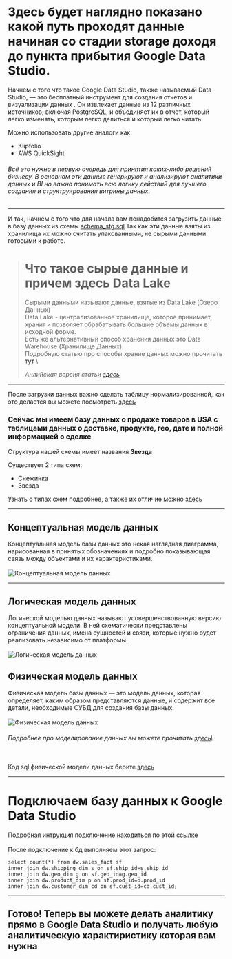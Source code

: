 # Здесь будет наглядно показано какой путь проходят данные начиная со стадии storage доходя до пункта прибытия Google Data Studio. 

Начнем с того что такое Google Data Studio, также называемый Data Studio, — это бесплатный инструмент для создания отчетов и визуализации данных . Он извлекает данные из 12 различных источников, включая PostgreSQL, и объединяет их в отчет, который легко изменять, которым легко делиться и который легко читать. 

Можно использовать другие аналоги как:

+ Klipfolio
+ AWS QuickSight

###### Всё это нужно в первую очередь для принятия каких-либо решений бизнесу. В основном эти данные генерируют и анализируют аналитики данных и BI но важно понимать всю логику действий для лучшего создания и структруирования витрины данных.

---

И так, начнем с того что для начала вам понадобится загрузить данные в базу данных из схемы [schema_stg.sql](https://github.com/ASAVDt/sql_date_eng/blob/main/practice_1/schema_stg.sql)
Так как эти данные взяты из хранилища их можно считать упакованными, не сырыми данными готовыми к работе. 

> # Что такое сырые данные и причем здесь Data Lake 
> Сырыми данными называют данные, взятые из Data Lake (Озеро Данных) \
> Data Lake - централизованное хранилище, которое принимает, хранит и позволяет обрабатывать большие объемы данных в исходной форме. \
> Есть же альтернативный способ хранения данных это Data Warehouse (Хранилище Данных) \
> Подробную статью про способы храние данных можно прочитать [тут](https://habr.com/ru/articles/485180/) \
> 
> *Анлийская версия статьи [здесь](https://medium.com/rock-your-data/getting-started-with-data-lake-4bb13643f9)*

---

После загрузки данных важно сделать таблицу нормализированной, как это делается вы можете посмотреть [здесь](https://github.com/ASAVDt/sql_date_eng/blob/main/practice_1/from_stg_to_dw.sql)

### Сейчас мы имеем базу данных о продаже товаров в USA c таблицами данных о доставке, продукте, гео, дате и полной информацией о сделке

Структура нашей схемы имеет названия **Звезда** 

Существует 2 типа схем:
- Снежинка
- Звезда

Узнать о типах схем подробнее, а также их отличие можно [здесь](https://www.astera.com/ru/type/blog/star-schema-vs-snowflake-schema/)

---
## Концептуальная модель данных 
Концептуальная модель базы данных это некая наглядная диаграмма, нарисованная в принятых обозначениях и подробно показывающая связь между объектами и их характеристиками. \
\
<image src="https://github.com/ASAVDt/sql_date_eng/blob/main/practice_1/%D0%BA%D0%BE%D0%BD%D1%86%D0%B5%D0%BF%D1%82%D1%83%D0%B0%D0%BB%D1%8C%D0%BD%D0%B0%D1%8F%20%D0%BC%D0%BE%D0%B4%D0%B5%D0%BB%D1%8C.png" alt="Концептуальная модель данных">

---
## Логическая модель данных
Логической моделью данных называют усовершенствованную версию концептуальной модели. В ней схематически представлены ограничения данных, имена сущностей и связи, которые нужно будет реализовать независимо от платформы.\
\
<image
src="https://github.com/ASAVDt/sql_date_eng/blob/main/practice_1/%D0%BB%D0%BE%D0%B3%D0%B8%D1%87%D0%B5%D1%81%D0%BA%D0%B0%D1%8F%20%D0%BC%D0%BE%D0%B4%D0%B5%D0%BB%D1%8C.png" alt="Логическая модель данных">

## Физическая модель данных
Физическая модель базы данных — это модель данных, которая определяет, каким образом представляются данные, и содержит все детали, необходимые СУБД для создания базы данных.\
\
<image
src="https://github.com/ASAVDt/sql_date_eng/blob/main/practice_1/%D1%84%D0%B8%D0%B7%D0%B8%D1%87%D0%B5%D1%81%D0%BA%D0%B0%D1%8F%20%D0%BC%D0%BE%D0%B4%D0%B5%D0%BB%D1%8C.png" alt="Физическая модель данных">

###### Подробнее про моделирование данных вы можете прочитать [здесь](https://habr.com/ru/articles/556790/)\
\
Код sql физической модели данных берите [здесь](https://github.com/ASAVDt/sql_date_eng/blob/main/practice_1/physical_model_data.sql)

---

# Подключаем базу данных к  Google Data Studio

Подробная интрукция подключение находиться по этой [ссылке](https://easyinsights.ai/forum/t/how-do-i-connect-google-datastudio-with-postegresql/109/)\
\
После подключение к бд выполняем этот запрос: 

```
select count(*) from dw.sales_fact sf
inner join dw.shipping_dim s on sf.ship_id=s.ship_id
inner join dw.geo_dim g on sf.geo_id=g.geo_id
inner join dw.product_dim p on sf.prod_id=p.prod_id
inner join dw.customer_dim cd on sf.cust_id=cd.cust_id;
```
---
## Готово! Теперь вы можете делать аналитику прямо в Google Data Studio и получать любую аналитическую характиристику которая вам нужна
